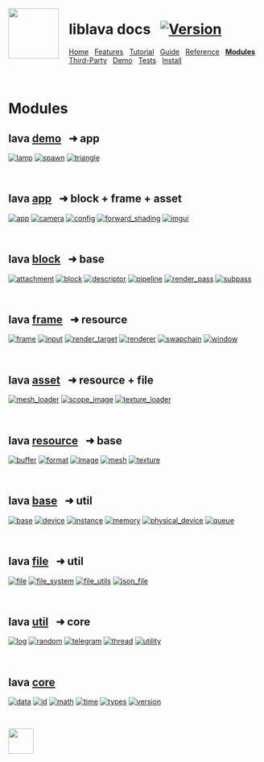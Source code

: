 <a href="https://git.io/liblava"><img align="left" src="https://github.com/liblava.png" width="100" style="margin:0px 20px 0px 0px"></a>

# liblava docs &nbsp; [![Version](https://img.shields.io/badge/Version-0.6.2-blue)](https://git.io/liblava)

[Home](README.md) &nbsp; [Features](Features.md) &nbsp; [Tutorial](Tutorial.md) &nbsp; [Guide](Guide.md) &nbsp; [Reference](Reference.md) &nbsp; **[Modules](Modules.md)** &nbsp; [Third-Party](Third-Party.md) &nbsp; [Demo](Demo.md) &nbsp; [Tests](Tests.md) &nbsp; [Install](Install.md)

<br />

# Modules

## lava [demo](../liblava-demo) &nbsp; ➜ app

[![lamp](https://img.shields.io/badge/lava-lamp-brightgreen.svg)](../liblava-demo/lamp.cpp) [![spawn](https://img.shields.io/badge/lava-spawn-brightgreen.svg)](../liblava-demo/spawn.cpp) [![triangle](https://img.shields.io/badge/lava-triangle-brightgreen.svg)](../liblava-demo/triangle.cpp)

<br />

## lava [app](../liblava/app) &nbsp; ➜ block + frame + asset

[![app](https://img.shields.io/badge/lava-app-brightgreen.svg)](../liblava/app/app.hpp) [![camera](https://img.shields.io/badge/lava-camera-brightgreen.svg)](../liblava/app/camera.hpp) [![config](https://img.shields.io/badge/lava-config-brightgreen.svg)](../liblava/app/config.hpp) [![forward_shading](https://img.shields.io/badge/lava-forward_shading-brightgreen.svg)](../liblava/app/forward_shading.hpp) [![imgui](https://img.shields.io/badge/lava-imgui-brightgreen.svg)](../liblava/app/imgui.hpp)

<br />

## lava [block](../liblava/block) &nbsp; ➜ base

[![attachment](https://img.shields.io/badge/lava-attachment-red.svg)](../liblava/block/attachment.hpp) [![block](https://img.shields.io/badge/lava-block-red.svg)](../liblava/block/block.hpp) [![descriptor](https://img.shields.io/badge/lava-descriptor-red.svg)](../liblava/block/descriptor.hpp) [![pipeline](https://img.shields.io/badge/lava-pipeline-red.svg)](../liblava/block/pipeline.hpp) [![render_pass](https://img.shields.io/badge/lava-render_pass-red.svg)](../liblava/block/render_pass.hpp) [![subpass](https://img.shields.io/badge/lava-subpass-red.svg)](../liblava/block/subpass.hpp)

<br />

## lava [frame](../liblava/frame) &nbsp; ➜ resource

[![frame](https://img.shields.io/badge/lava-frame-red.svg)](../liblava/frame/frame.hpp) [![input](https://img.shields.io/badge/lava-input-red.svg)](../liblava/frame/input.hpp) [![render_target](https://img.shields.io/badge/lava-render_target-red.svg)](../liblava/frame/render_target.hpp) [![renderer](https://img.shields.io/badge/lava-renderer-red.svg)](../liblava/frame/renderer.hpp) [![swapchain](https://img.shields.io/badge/lava-swapchain-red.svg)](../liblava/frame/swapchain.hpp) [![window](https://img.shields.io/badge/lava-window-red.svg)](../liblava/frame/window.hpp)

<br />

## lava [asset](../liblava/asset) &nbsp; ➜ resource + file

[![mesh_loader](https://img.shields.io/badge/lava-mesh_loader-orange.svg)](../liblava/asset/mesh_loader.hpp) [![scope_image](https://img.shields.io/badge/lava-scope_image-orange.svg)](../liblava/asset/scope_image.hpp) [![texture_loader](https://img.shields.io/badge/lava-texture_loader-orange.svg)](../liblava/asset/texture_loader.hpp)

<br />

## lava [resource](../liblava/resource) &nbsp; ➜ base

[![buffer](https://img.shields.io/badge/lava-buffer-orange.svg)](../liblava/resource/buffer.hpp) [![format](https://img.shields.io/badge/lava-format-orange.svg)](../liblava/resource/format.hpp) [![image](https://img.shields.io/badge/lava-image-orange.svg)](../liblava/resource/image.hpp) [![mesh](https://img.shields.io/badge/lava-mesh-orange.svg)](../liblava/resource/mesh.hpp) [![texture](https://img.shields.io/badge/lava-texture-orange.svg)](../liblava/resource/texture.hpp)

<br />

## lava [base](../liblava/base) &nbsp; ➜ util

[![base](https://img.shields.io/badge/lava-base-orange.svg)](../liblava/base/base.hpp) [![device](https://img.shields.io/badge/lava-device-orange.svg)](../liblava/base/device.hpp) [![instance](https://img.shields.io/badge/lava-instance-orange.svg)](../liblava/base/instance.hpp) [![memory](https://img.shields.io/badge/lava-memory-orange.svg)](../liblava/base/memory.hpp) [![physical_device](https://img.shields.io/badge/lava-physical_device-orange.svg)](../liblava/base/physical_device.hpp) [![queue](https://img.shields.io/badge/lava-queue-orange.svg)](../liblava/base/queue.hpp)

<br />

## lava [file](../liblava/file) &nbsp; ➜ util

[![file](https://img.shields.io/badge/lava-file-blue.svg)](../liblava/file/file.hpp) [![file_system](https://img.shields.io/badge/lava-file_system-blue.svg)](../liblava/file/file_system.hpp) [![file_utils](https://img.shields.io/badge/lava-file_utils-blue.svg)](../liblava/file/file_utils.hpp) [![json_file](https://img.shields.io/badge/lava-json_file-blue.svg)](../liblava/file/json_file.hpp)

<br />

## lava [util](../liblava/util) &nbsp; ➜ core

[![log](https://img.shields.io/badge/lava-log-blue.svg)](../liblava/util/log.hpp) [![random](https://img.shields.io/badge/lava-random-blue.svg)](../liblava/util/random.hpp) [![telegram](https://img.shields.io/badge/lava-telegram-blue.svg)](../liblava/util/telegram.hpp) [![thread](https://img.shields.io/badge/lava-thread-blue.svg)](../liblava/util/thread.hpp) [![utility](https://img.shields.io/badge/lava-utility-blue.svg)](../liblava/util/utility.hpp)

<br />

## lava [core](../liblava/core)

[![data](https://img.shields.io/badge/lava-data-blue.svg)](../liblava/core/data.hpp) [![id](https://img.shields.io/badge/lava-id-blue.svg)](../liblava/core/id.hpp) [![math](https://img.shields.io/badge/lava-math-blue.svg)](../liblava/core/math.hpp) [![time](https://img.shields.io/badge/lava-time-blue.svg)](../liblava/core/time.hpp) [![types](https://img.shields.io/badge/lava-types-blue.svg)](../liblava/core/types.hpp) [![version](https://img.shields.io/badge/lava-version-blue.svg)](../liblava/core/version.hpp)

<br />

<a href="https://git.io/liblava"><img src="https://github.com/liblava.png" width="50"></a>
